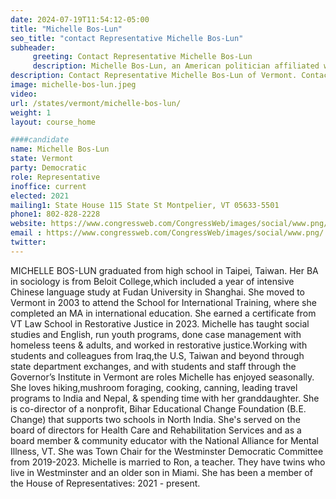 ```yaml
---
date: 2024-07-19T11:54:12-05:00
title: "Michelle Bos-Lun"
seo_title: "contact Representative Michelle Bos-Lun"
subheader:
     greeting: Contact Representative Michelle Bos-Lun
     description: Michelle Bos-Lun, an American politician affiliated with the Democratic Party, serves as a member of the Vermont House of Representatives, representing the Windham-3 District. She assumed office on January 4, 2023.
description: Contact Representative Michelle Bos-Lun of Vermont. Contact information for Michelle Bos-Lun includes email address, phone number, and mailing address.
image: michelle-bos-lun.jpeg
video:
url: /states/vermont/michelle-bos-lun/
weight: 1
layout: course_home

####candidate
name: Michelle Bos-Lun
state: Vermont
party: Democratic
role: Representative
inoffice: current
elected: 2021
mailing1: State House 115 State St Montpelier, VT 05633-5501
phone1: 802-828-2228
website: https://www.congressweb.com/CongressWeb/images/social/www.png/
email : https://www.congressweb.com/CongressWeb/images/social/www.png/
twitter: 
---
```

MICHELLE BOS-LUN graduated from high school in Taipei, Taiwan. Her BA in sociology is from Beloit College,which included a year of intensive Chinese language study at Fudan University in Shanghai. She moved to Vermont in 2003 to attend the School for International Training, where she completed an MA in international education. She earned a certificate from VT Law School in Restorative Justice in 2023. Michelle has taught social studies and English, run youth programs, done case management with homeless teens & adults, and worked in restorative justice.Working with students and colleagues from Iraq,the U.S, Taiwan and beyond through state department exchanges, and with students and staff through the Governor’s Institute in Vermont are roles Michelle has enjoyed seasonally.
She loves hiking,mushroom foraging, cooking, canning, leading travel programs to India and Nepal, & spending time with her granddaughter. She is co-director of a nonprofit, Bihar Educational Change Foundation (B.E. Change) that supports two schools in North India. She's served on the board of directors for Health Care and Rehabilitation Services and as a board member & community educator with the National Alliance for Mental Illness, VT. She was Town Chair for the Westminster Democratic Committee from 2019-2023. Michelle is married to Ron, a teacher. They have twins who live in Westminster and an older son in Miami. She has been a member of the House of Representatives: 2021 - present.
